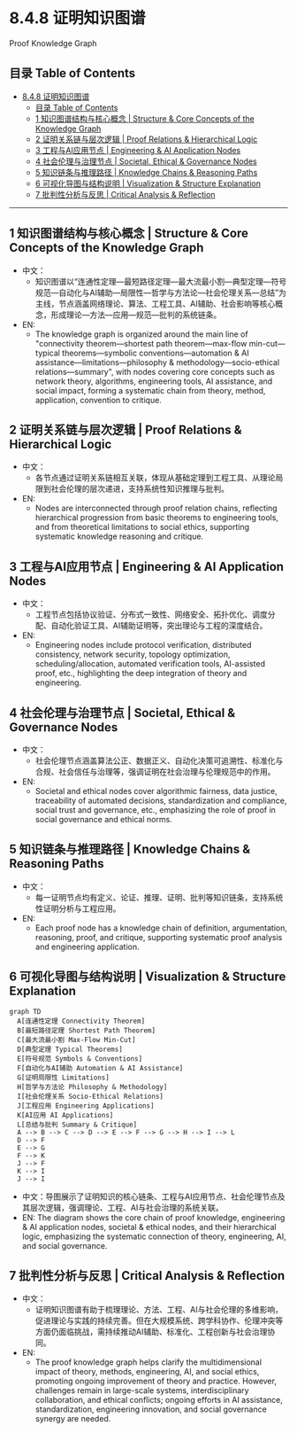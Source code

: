 # 8.4.8 证明知识图谱

Proof Knowledge Graph

## 目录 Table of Contents

- [8.4.8 证明知识图谱](#848-证明知识图谱)
  - [目录 Table of Contents](#目录-table-of-contents)
  - [1 知识图谱结构与核心概念 | Structure \& Core Concepts of the Knowledge Graph](#1-知识图谱结构与核心概念--structure--core-concepts-of-the-knowledge-graph)
  - [2 证明关系链与层次逻辑 | Proof Relations \& Hierarchical Logic](#2-证明关系链与层次逻辑--proof-relations--hierarchical-logic)
  - [3 工程与AI应用节点 | Engineering \& AI Application Nodes](#3-工程与ai应用节点--engineering--ai-application-nodes)
  - [4 社会伦理与治理节点 | Societal, Ethical \& Governance Nodes](#4-社会伦理与治理节点--societal-ethical--governance-nodes)
  - [5 知识链条与推理路径 | Knowledge Chains \& Reasoning Paths](#5-知识链条与推理路径--knowledge-chains--reasoning-paths)
  - [6 可视化导图与结构说明 | Visualization \& Structure Explanation](#6-可视化导图与结构说明--visualization--structure-explanation)
  - [7 批判性分析与反思 | Critical Analysis \& Reflection](#7-批判性分析与反思--critical-analysis--reflection)

---

## 1 知识图谱结构与核心概念 | Structure & Core Concepts of the Knowledge Graph

- 中文：
  - 知识图谱以“连通性定理—最短路径定理—最大流最小割—典型定理—符号规范—自动化与AI辅助—局限性—哲学与方法论—社会伦理关系—总结”为主线，节点涵盖网络理论、算法、工程工具、AI辅助、社会影响等核心概念，形成理论—方法—应用—规范—批判的系统链条。
- EN:
  - The knowledge graph is organized around the main line of "connectivity theorem—shortest path theorem—max-flow min-cut—typical theorems—symbolic conventions—automation & AI assistance—limitations—philosophy & methodology—socio-ethical relations—summary", with nodes covering core concepts such as network theory, algorithms, engineering tools, AI assistance, and social impact, forming a systematic chain from theory, method, application, convention to critique.

## 2 证明关系链与层次逻辑 | Proof Relations & Hierarchical Logic

- 中文：
  - 各节点通过证明关系链相互关联，体现从基础定理到工程工具、从理论局限到社会伦理的层次递进，支持系统性知识推理与批判。
- EN:
  - Nodes are interconnected through proof relation chains, reflecting hierarchical progression from basic theorems to engineering tools, and from theoretical limitations to social ethics, supporting systematic knowledge reasoning and critique.

## 3 工程与AI应用节点 | Engineering & AI Application Nodes

- 中文：
  - 工程节点包括协议验证、分布式一致性、网络安全、拓扑优化、调度分配、自动化验证工具、AI辅助证明等，突出理论与工程的深度结合。
- EN:
  - Engineering nodes include protocol verification, distributed consistency, network security, topology optimization, scheduling/allocation, automated verification tools, AI-assisted proof, etc., highlighting the deep integration of theory and engineering.

## 4 社会伦理与治理节点 | Societal, Ethical & Governance Nodes

- 中文：
  - 社会伦理节点涵盖算法公正、数据正义、自动化决策可追溯性、标准化与合规、社会信任与治理等，强调证明在社会治理与伦理规范中的作用。
- EN:
  - Societal and ethical nodes cover algorithmic fairness, data justice, traceability of automated decisions, standardization and compliance, social trust and governance, etc., emphasizing the role of proof in social governance and ethical norms.

## 5 知识链条与推理路径 | Knowledge Chains & Reasoning Paths

- 中文：
  - 每一证明节点均有定义、论证、推理、证明、批判等知识链条，支持系统性证明分析与工程应用。
- EN:
  - Each proof node has a knowledge chain of definition, argumentation, reasoning, proof, and critique, supporting systematic proof analysis and engineering application.

## 6 可视化导图与结构说明 | Visualization & Structure Explanation

```mermaid
graph TD
  A[连通性定理 Connectivity Theorem]
  B[最短路径定理 Shortest Path Theorem]
  C[最大流最小割 Max-Flow Min-Cut]
  D[典型定理 Typical Theorems]
  E[符号规范 Symbols & Conventions]
  F[自动化与AI辅助 Automation & AI Assistance]
  G[证明局限性 Limitations]
  H[哲学与方法论 Philosophy & Methodology]
  I[社会伦理关系 Socio-Ethical Relations]
  J[工程应用 Engineering Applications]
  K[AI应用 AI Applications]
  L[总结与批判 Summary & Critique]
  A --> B --> C --> D --> E --> F --> G --> H --> I --> L
  D --> F
  E --> G
  F --> K
  J --> F
  K --> I
  J --> I
```

- 中文：导图展示了证明知识的核心链条、工程与AI应用节点、社会伦理节点及其层次逻辑，强调理论、工程、AI与社会治理的系统关联。
- EN: The diagram shows the core chain of proof knowledge, engineering & AI application nodes, societal & ethical nodes, and their hierarchical logic, emphasizing the systematic connection of theory, engineering, AI, and social governance.

## 7 批判性分析与反思 | Critical Analysis & Reflection

- 中文：
  - 证明知识图谱有助于梳理理论、方法、工程、AI与社会伦理的多维影响，促进理论与实践的持续完善。但在大规模系统、跨学科协作、伦理冲突等方面仍面临挑战，需持续推动AI辅助、标准化、工程创新与社会治理协同。
- EN:
  - The proof knowledge graph helps clarify the multidimensional impact of theory, methods, engineering, AI, and social ethics, promoting ongoing improvement of theory and practice. However, challenges remain in large-scale systems, interdisciplinary collaboration, and ethical conflicts; ongoing efforts in AI assistance, standardization, engineering innovation, and social governance synergy are needed.
